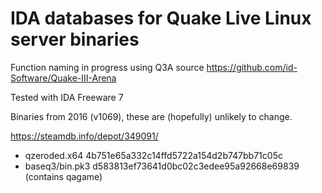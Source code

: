 # IDA databases for Quake Live Linux server binaries

Function naming in progress using Q3A source https://github.com/id-Software/Quake-III-Arena

Tested with IDA Freeware 7

Binaries from 2016 (v1069), these are (hopefully) unlikely to change.

https://steamdb.info/depot/349091/

- qzeroded.x64 4b751e65a332c14ffd5722a154d2b747bb71c05c
- baseq3/bin.pk3 d583813ef73641d0bc02c3edee95a92668e69839 (contains qagame)
